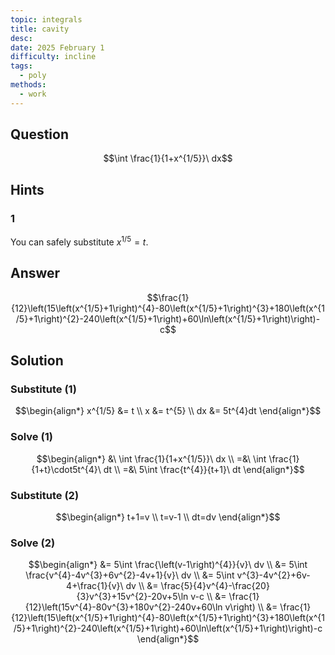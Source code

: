 ```yaml
---
topic: integrals
title: cavity
desc: 
date: 2025 February 1
difficulty: incline
tags:
  - poly
methods:
  - work
---
```



## Question
```math
\int \frac{1}{1+x^{1/5}}\ dx
```


## Hints

### 1
You can safely substitute $x^{1/5} = t$.


## Answer
```math
\frac{1}{12}\left(15\left(x^{1/5}+1\right)^{4}-80\left(x^{1/5}+1\right)^{3}+180\left(x^{1/5}+1\right)^{2}-240\left(x^{1/5}+1\right)+60\ln\left(x^{1/5}+1\right)\right)-c
```


## Solution

### Substitute (1)
```math
\begin{align*}
  x^{1/5} &= t
  \\ x &= t^{5}
  \\ dx &= 5t^{4}dt
\end{align*}
```

### Solve (1)
```math
\begin{align*}
  &\ \int \frac{1}{1+x^{1/5}}\ dx
  \\ =&\ \int \frac{1}{1+t}\cdot5t^{4}\ dt
  \\ =&\ 5\int \frac{t^{4}}{t+1}\ dt
\end{align*}
```

### Substitute (2)
```math
\begin{align*}
  t+1=v
  \\ t=v-1
  \\ dt=dv
\end{align*}
```

### Solve (2)
```math
\begin{align*}
  &= 5\int \frac{\left(v-1\right)^{4}}{v}\ dv
  \\ &= 5\int \frac{v^{4}-4v^{3}+6v^{2}-4v+1}{v}\ dv
  \\ &= 5\int v^{3}-4v^{2}+6v-4+\frac{1}{v}\ dv
  \\ &= \frac{5}{4}v^{4}-\frac{20}{3}v^{3}+15v^{2}-20v+5\ln v-c
  \\ &= \frac{1}{12}\left(15v^{4}-80v^{3}+180v^{2}-240v+60\ln v\right)
  \\ &= \frac{1}{12}\left(15\left(x^{1/5}+1\right)^{4}-80\left(x^{1/5}+1\right)^{3}+180\left(x^{1/5}+1\right)^{2}-240\left(x^{1/5}+1\right)+60\ln\left(x^{1/5}+1\right)\right)-c
\end{align*}
```
